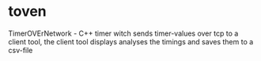 # toven
TimerOVErNetwork - C++ timer witch sends timer-values over tcp to a client tool, the client tool displays analyses the timings and saves them to a csv-file

